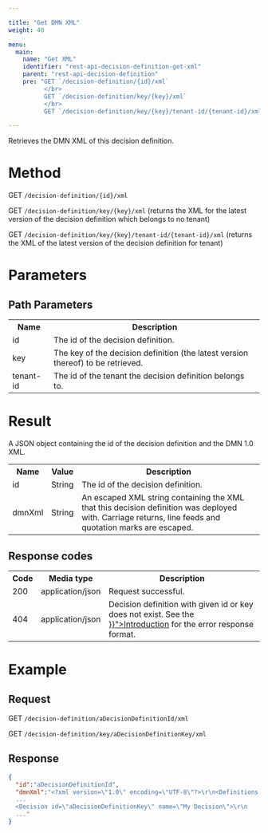 ```yaml
---

title: "Get DMN XML"
weight: 40

menu:
  main:
    name: "Get XML"
    identifier: "rest-api-decision-definition-get-xml"
    parent: "rest-api-decision-definition"
    pre: "GET `/decision-definition/{id}/xml`
          </br>
          GET `/decision-definition/key/{key}/xml`
          </br>
          GET `/decision-definition/key/{key}/tenant-id/{tenant-id}/xml`"

---
```



Retrieves the DMN XML of this decision definition.


# Method

GET `/decision-definition/{id}/xml`

GET `/decision-definition/key/{key}/xml` (returns the XML for the latest version of the decision definition which belongs to no tenant)

GET `/decision-definition/key/{key}/tenant-id/{tenant-id}/xml` (returns the XML of the latest version of the decision definition for tenant)


# Parameters

## Path Parameters

<table class="table table-striped">
  <tr>
    <th>Name</th>
    <th>Description</th>
  </tr>
  <tr>
    <td>id</td>
    <td>The id of the decision definition.</td>
  </tr>
  <tr>
    <td>key</td>
    <td>The key of the decision definition (the latest version thereof) to be retrieved.</td>
  </tr>
  <tr>
    <td>tenant-id</td>
    <td>The id of the tenant the decision definition belongs to.</td>
  </tr>
</table>

# Result

A JSON object containing the id of the decision definition and the DMN 1.0 XML.

<table class="table table-striped">
  <tr>
    <th>Name</th>
    <th>Value</th>
    <th>Description</th>
  </tr>
  <tr>
    <td>id</td>
    <td>String</td>
    <td>The id of the decision definition.</td>
  </tr>
  <tr>
    <td>dmnXml</td>
    <td>String</td>
    <td>An escaped XML string containing the XML that this decision definition was deployed with. Carriage returns, line feeds and quotation marks are escaped.</td>
  </tr>
</table>


## Response codes

<table class="table table-striped">
  <tr>
    <th>Code</th>
    <th>Media type</th>
    <th>Description</th>
  </tr>
  <tr>
    <td>200</td>
    <td>application/json</td>
    <td>Request successful.</td>
  </tr>
  <tr>
    <td>404</td>
    <td>application/json</td>
    <td>
      Decision definition with given id or key does not exist.
      See the <a href="{{< relref "reference/rest/overview/index.md#error-handling" >}}">Introduction</a> for the error response format.
    </td>
  </tr>
</table>


# Example

## Request

GET `/decision-definition/aDecisionDefinitionId/xml`

GET `/decision-definition/key/aDecisionDefinitionKey/xml`

## Response

```json
{
  "id":"aDecisionDefinitionId",
  "dmnXml":"<?xml version=\"1.0\" encoding=\"UTF-8\"?>\r\n<Definitions xmlns:xsi=\"http://www.w3.org/2001/XMLSchema-instance\"
  ...
  <Decision id=\"aDecisionDefinitionKey\" name=\"My Decision\">\r\n
  ..."
}
```
